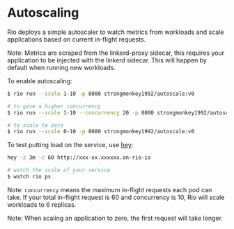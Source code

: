 # Autoscaling 

Rio deploys a simple autoscaler to watch metrics from workloads and scale applications based on current in-flight requests.

Note: Metrics are scraped from the linkerd-proxy sidecar, this requires your application to be injected with the linkerd sidecar.
This will happen by default when running new workloads.

To enable autoscaling:

```bash
$ rio run --scale 1-10 -p 8080 strongmonkey1992/autoscale:v0

# to give a higher concurrency
$ rio run --scale 1-10 --concurrency 20 -p 8080 strongmonkey1992/autoscale:v0 

# to scale to zero
$ rio run --scale 0-10 -p 8080 strongmonkey1992/autoscale:v0
```

To test putting load on the service, use [hey](https://github.com/rakyll/hey):

```bash
hey -z 3m -c 60 http://xxx-xx.xxxxxx.on-rio-io

# watch the scale of your service
$ watch rio ps
```

Note: `concurrency` means the maximum in-flight requests each pod can take. If your total in-flight request is 60 and concurrency 
is 10, Rio will scale workloads to 6 replicas.

Note: When scaling an application to zero, the first request will take longer.
